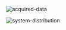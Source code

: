 ![acquired-data](/assets/works/temperature-monitoring/acquired-data.jpg)

![system-distribution](/assets/works/temperature-monitoring/system-distribution.jpg)

